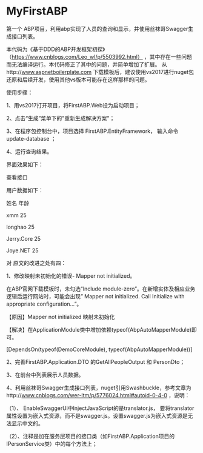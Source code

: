# MyFirstABP
第一个 ABP项目，利用abp实现了人员的查询和显示，并使用丝袜哥Swagger生成接口列表。

本代码为《基于DDD的ABP开发框架初探》（https://www.cnblogs.com/Leo_wl/p/5503992.html） ，其中存在一些问题而无法编译运行。本代码修正了其中的问题，并简单增加了扩展。
从http://www.aspnetboilerplate.com 下载模板后，建议使用vs2017进行nuget包还原和后续开发，使用其他vs版本可能存在这样那样的问题。

使用步骤：

1、用vs2017打开项目，将FirstABP.Web设为启动项目； 

2、点击“生成”菜单下的"重新生成解决方案"；

3、在程序包控制台中，项目选择 FirstABP.EntityFramework， 输入命令   update-database ；

4、运行查询结果。


界面效果如下：

查看接口

用户数据如下：

姓名	       年龄

xmm  	       25

longhao 	   25

Jerry.Core	 25

Joye.NET	   25






对 原文的改进之处有四：

1、修改映射未初始化的错误- Mapper not initialized。

在ABP官网下载模板时，未勾选“Include module-zero”。在新增实体及相应业务逻辑后运行网站时，可能会出现” Mapper not initialized. Call Initialize with appropriate configuration…”。

【原因】Mapper not initialized 映射未初始化

【解决】在ApplicationModule类中增加依赖typeof(AbpAutoMapperModule)即可。

[DependsOn(typeof(DemoCoreModule), typeof(AbpAutoMapperModule))] 

2、完善FirstABP.Application.DTO 的GetAllPeopleOutput 和  PersonDto；

3、在前台中列表展示人员数据。

4、利用丝袜哥Swagger生成接口列表，nuget引用Swashbuckle，参考文章为http://www.cnblogs.com/wer-ltm/p/5776024.html#autoid-0-4-0 ，说明：

（1）、 EnableSwaggerUi中InjectJavaScript的是translator.js， 要将translator 属性设置为嵌入式资源，而不是swagger.js。设置swagger.js为嵌入式资源是无法显示中文的。

（2）、注释是加在服务层项目的接口类（如FirstABP.Application项目的IPersonService类）中的每个方法上；
